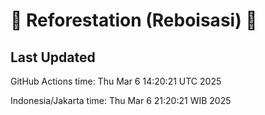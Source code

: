 
# 🌳 Reforestation (Reboisasi) 🌲

## Last Updated

GitHub Actions time: Thu Mar  6 14:20:21 UTC 2025

Indonesia/Jakarta time: Thu Mar  6 21:20:21 WIB 2025
